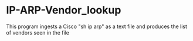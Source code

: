 # IP-ARP-Vendor_lookup
This program ingests a Cisco "sh ip arp" as a text file and produces the list of vendors seen in the file 
